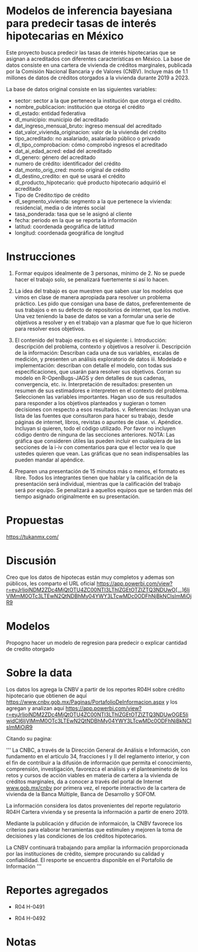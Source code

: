# Modelos de inferencia bayesiana para predecir tasas de interés hipotecarias en México 

Este proyecto busca predecir las tasas de interés hipotecarias que se asignan a acreditados con diferentes características en México. La base de datos consiste en una cartera de vivienda de créditos marginales, publicada por la Comisión Nacional Bancaria y de Valores (CNBV). Incluye más de 1.1 millones de datos de créditos otorgados a la vivienda durante 2019 a 2023. 

La base de datos original consiste en las siguientes variables:
- sector: sector a la que pertenece la institución  que otorga el crédito.
- nombre_publicacion: institución que otorga el crédito
- dl_estado: entidad federativa
- dl_municipio: municipio del acreditado
- dat_ingreso_mensual_bruto: ingreso mensual del acreditado
- dat_valor_vivienda_originacion: valor de la vivienda del crédito
- tipo_acreditado: no asalariado, asalariado público o privado
- dl_tipo_comprobacion: cómo comprobó ingresos el acreditado
- dat_ai_edad_acred: edad del acreditado
- dl_genero: género del acreditado
- numero de crédito: identificador del crédito
- dat_monto_orig_cred: monto original de crédito
- dl_destino_credito: en qué se usará el crédito
- dl_producto_hipotecario: qué producto hipotecario adquirió el acreditado
- Tipo de Crédito:tipo de crédito
- dl_segmento_vivienda: segmento a la que pertenece la vivienda: residencial, media o de interés social
- tasa_ponderada: tasa que se le asignó al cliente
- fecha: periodo en la que se reporta la información
- latitud: coordenada geográfica de latitud
- longitud: coordenada geográfica de longitud

# Instrucciones

1) Formar equipos idealmente de 3 personas, mínimo de 2. No se puede hacer el trabajo solo, se penalizará fuertemente si así lo hacen.

2) La idea del trabajo es que muestren que saben usar los modelos que vimos en clase de manera apropiada para resolver un problema práctico. Les pido que consigan una base de datos, preferentemente de sus trabajos o en su defecto de repositorios de internet, que los motive. Una vez teniendo la base de datos se van a formular una serie de objetivos a resolver y en el trabajo van a plasmar que fue lo que hicieron para resolver esos objetivos.

3) El contenido del trabajo escrito es el siguiente:
i. Introducción: descripción del problema, contexto y objetivos a resolver
ii. Descripción de la información: Describan cada una de sus variables, escalas de medición, y presenten un análisis exploratorio de datos
iii. Modelado e implementación: describan con detalle el modelo, con todas sus especificaciones, que usarán para resolver sus objetivos. Corran su modelo en R-OpenBugs-JAGS y den detalles de sus cadenas, convergencia, etc.
iv. Interpretación de resultados: presenten un resumen de sus estimadores e interpreten en el contexto del problema. Seleccionen las variables importantes. Hagan uso de sus resultados para responder a los objetivos planteados y sugieran o tomen decisiones con respecto a esos resultados.
v. Referencias: Incluyan una lista de las fuentes que consultaron para hacer su trabajo, desde páginas de internet, libros, revistas o apuntes de clase.
vi. Apéndice. Incluyan si quieren, todo el código utilizado. Por favor no incluyen código dentro de ninguna de las secciones anteriores.
NOTA: Las gráfica que consideren útiles las pueden incluir en cualquiera de las secciones de la i-iv con comentarios para que el lector vea lo que ustedes quieren que vean. Las gráficas que no sean indispensables las pueden mandar al apéndice.

4) Preparen una presentación de 15 minutos más o menos, el formato es libre. Todos los integrantes tienen que hablar y la calificación de la presentación será individual, mientras que la calificación del trabajo será por equipo. Se penalizará a aquellos equipos que se tarden más del tiempo asignado originalmente en su presentación.

# Propuestas

https://tukanmx.com/

# Discusión

Creo que los datos de hipotecas están muy completos y ademas son públicos, les comparto el URL oficial
https://app.powerbi.com/view?r=eyJrIjoiNDM2ZDc4MjQtOTU4ZC00NTI3LThlZGEtOTZlZTQ3NDUwO[…]6IjVlMmM0OTc3LTEwN2QtNDBhMy04YWY3LTcwMDc0ODFhNjBkNCIsImMiOjR9

# Modelos

Propogno hacer un modelo de regresion para predecir o explicar cantidad de credito otorgado


# Sobre la data

Los datos los agrega la CNBV a partir de los reportes R04H sobre crédito hipotecario que obtienen de aquí https://www.cnbv.gob.mx/Paginas/PortafolioDeInformacion.aspx
y los agregan y analizan aquí https://app.powerbi.com/view?r=eyJrIjoiNDM2ZDc4MjQtOTU4ZC00NTI3LThlZGEtOTZlZTQ3NDUwOGE5IiwidCI6IjVlMmM0OTc3LTEwN2QtNDBhMy04YWY3LTcwMDc0ODFhNjBkNCIsImMiOjR9

Citando su pagina:

'''
La CNBC, a través de la Dirección General de Análisis e Información, con fundamento en el artículo 34, fracciones I y II del reglamento interior, y con el fin de contribuir a la difusión de información que permita el conocimiento, comprensión, investigación, favorezca el análisis y el planteamineto de los retos y cursos de acción viables en materia de cartera a la vivienda de créditos marginales, da a conocer a través del portal de Internet www.gob.mx/cnbv por primera vez, el reporte interactivo de la cartera de vivienda de la Banca Múltiple, Banca de Desarrollo y SOFOM.

La información considera los datos provenientes del reporte regulatorio R04H Cartera vivienda y se presenta la información a partir de enero 2019.

Mediante la publicación y difución de informaicón, la CNBV favorece los criterios para elaborar herramientas que estimulen y mejoren la toma de decisiones y las condiciones de los créditos hipotecarios.

La CNBV continuará trabajando para ampliar la información proporcionada por las instituciones de crédito, siempre procurando su calidad y confiabilidad. El resporte se encuentra disponible en el Portafolio de Información
'''

# Reportes agregados

+ R04 H-0491

+ R04 H-0492

# Notas
